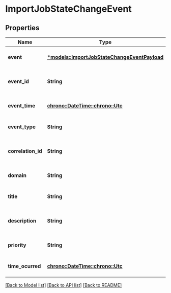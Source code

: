 # ImportJobStateChangeEvent

## Properties
Name | Type | Description | Notes
------------ | ------------- | ------------- | -------------
**event** | [***models::ImportJobStateChangeEventPayload**](ImportJobStateChangeEventPayload.md) |  | [optional] [default to None]
**event_id** | **String** | The identifier of the notification. | [optional] [default to None]
**event_time** | [**chrono::DateTime::<chrono::Utc>**](DateTime.md) | Time of the event occurrence. | [optional] [default to None]
**event_type** | **String** | The type of the notification. | [optional] [default to None]
**correlation_id** | **String** | The correlation id for this event. | [optional] [default to None]
**domain** | **String** | The domain of the event. | [optional] [default to None]
**title** | **String** | The title of the event. | [optional] [default to None]
**description** | **String** | An explnatory of the event. | [optional] [default to None]
**priority** | **String** | A priority. | [optional] [default to None]
**time_ocurred** | [**chrono::DateTime::<chrono::Utc>**](DateTime.md) | The time the event occured. | [optional] [default to None]

[[Back to Model list]](../README.md#documentation-for-models) [[Back to API list]](../README.md#documentation-for-api-endpoints) [[Back to README]](../README.md)



